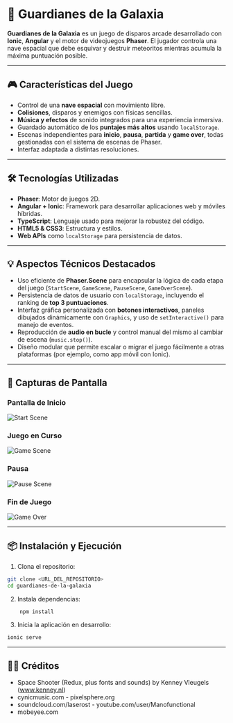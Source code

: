 # 🚀 Guardianes de la Galaxia

**Guardianes de la Galaxia** es un juego de disparos arcade desarrollado con **Ionic**, **Angular** y el motor de videojuegos **Phaser**. El jugador controla una nave espacial que debe esquivar y destruir meteoritos mientras acumula la máxima puntuación posible.

---

## 🎮 Características del Juego

- Control de una **nave espacial** con movimiento libre.
- **Colisiones**, disparos y enemigos con físicas sencillas.
- **Música y efectos** de sonido integrados para una experiencia inmersiva.
- Guardado automático de los **puntajes más altos** usando `localStorage`.
- Escenas independientes para **inicio**, **pausa**, **partida** y **game over**, todas gestionadas con el sistema de escenas de Phaser.
- Interfaz adaptada a distintas resoluciones.

---

## 🛠️ Tecnologías Utilizadas

- **Phaser**: Motor de juegos 2D.
- **Angular + Ionic**: Framework para desarrollar aplicaciones web y móviles híbridas.
- **TypeScript**: Lenguaje usado para mejorar la robustez del código.
- **HTML5 & CSS3**: Estructura y estilos.
- **Web APIs** como `localStorage` para persistencia de datos.

---

## 💡 Aspectos Técnicos Destacados

- Uso eficiente de **Phaser.Scene** para encapsular la lógica de cada etapa del juego (`StartScene`, `GameScene`, `PauseScene`, `GameOverScene`).
- Persistencia de datos de usuario con `localStorage`, incluyendo el ranking de **top 3 puntuaciones**.
- Interfaz gráfica personalizada con **botones interactivos**, paneles dibujados dinámicamente con `Graphics`, y uso de `setInteractive()` para manejo de eventos.
- Reproducción de **audio en bucle** y control manual del mismo al cambiar de escena (`music.stop()`).
- Diseño modular que permite escalar o migrar el juego fácilmente a otras plataformas (por ejemplo, como app móvil con Ionic).

---

## 🧪 Capturas de Pantalla

### Pantalla de Inicio  
![Start Scene](imgs/inicio.png)

### Juego en Curso  
![Game Scene](imgs/game.png)

### Pausa  
![Pause Scene](imgs/pausa.png)

### Fin de Juego  
![Game Over](imgs/gameover.png)

---

## 📦 Instalación y Ejecución

1. Clona el repositorio:
```bash
git clone <URL_DEL_REPOSITORIO>
cd guardianes-de-la-galaxia
```

2. Instala dependencias:
```bash
    npm install
```

3. Inicia la aplicación en desarrollo:
```bash
ionic serve
```

---

## 🧑‍🎨 Créditos

- Space Shooter (Redux, plus fonts and sounds) by Kenney Vleugels (www.kenney.nl)
- cynicmusic.com - pixelsphere.org
- soundcloud.com/laserost - youtube.com/user/Manofunctional
- mobeyee.com